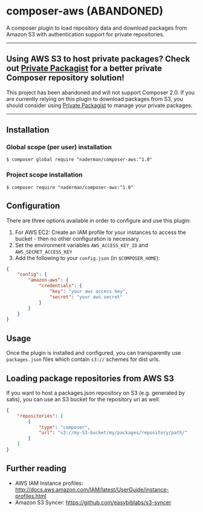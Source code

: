# composer-aws (ABANDONED)

A composer plugin to load repository data and download packages from Amazon S3 with authentication support for private repositories.

-----

## Using AWS S3 to host private packages? Check out [Private Packagist](https://packagist.com) for a better private Composer repository solution!

This project has been abandoned and will not support Composer 2.0. If you are currently relying on this plugin to download packages from S3, you should consider using [Private Packagist](https://packagist.com) to manage your private packages.

-----

## Installation

### Global scope (per user) installation

```shell
$ composer global require "naderman/composer-aws:^1.0"
```

### Project scope installation

```shell
$ composer require "naderman/composer-aws:^1.0"
```

## Configuration

There are three options available in order to configure and use this plugin:

 1. For AWS EC2: Create an IAM profile for your instances to access the bucket - then no other configuration is necessary.
 2. Set the environment variables `AWS_ACCESS_KEY_ID` and `AWS_SECRET_ACCESS_KEY`
 3. Add the following to your `config.json` (in `$COMPOSER_HOME`):

```json
{
    "config": {
        "amazon-aws": {
            "credentials": {
                "key": "your aws access key",
                "secret": "your aws secret"
            }
        }
    }
}
```

## Usage

Once the plugin is installed and configured, you can transparently use `packages.json` files which contain `s3://` schemes for dist urls.

## Loading package repositories from AWS S3

If you want to host a packages.json repository on S3 (e.g. generated by satis), you can use an S3 bucket for the repository url as well.

```json
{
    "repositories": [
        {
            "type": "composer",
            "url": "s3://my-S3-bucket/my/packages/repository/path/"
        }
    ]
}
```

## Further reading

 * AWS IAM Instance profiles: http://docs.aws.amazon.com/IAM/latest/UserGuide/instance-profiles.html
 * Amazon S3 Syncer: https://github.com/easybiblabs/s3-syncer
